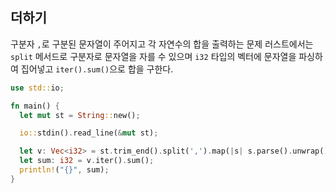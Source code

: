 ## 더하기

구분자 `,`로 구분된 문자열이 주어지고 각 자연수의 합을 출력하는 문제 러스트에서는 `split` 메서드로 구분자로 문자열을 자를 수 있으며 `i32` 타입의 벡터에 문자열을 파싱하여 집어넣고 `iter().sum()`으로 합을 구한다.

```rust
use std::io;

fn main() {
  let mut st = String::new();

  io::stdin().read_line(&mut st);

  let v: Vec<i32> = st.trim_end().split(',').map(|s| s.parse().unwrap()).collect();
  let sum: i32 = v.iter().sum();
  println!("{}", sum);
}
```
